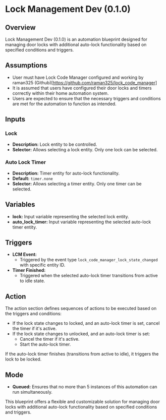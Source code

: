 # Lock Management Dev (0.1.0)

## Overview

Lock Management Dev (0.1.0) is an automation blueprint designed for managing door locks with additional auto-lock functionality based on specified conditions and triggers.

## Assumptions

- User must have Lock Code Manager configured and working by raman325 (Github)[https://github.com/raman325/lock_code_manager]
- It is assumed that users have configured their door locks and timers correctly within their home automation system.
- Users are expected to ensure that the necessary triggers and conditions are met for the automation to function as intended.

## Inputs

### Lock

- **Description:** Lock entity to be controlled.
- **Selector:** Allows selecting a lock entity. Only one lock can be selected.

### Auto Lock Timer

- **Description:** Timer entity for auto-lock functionality.
- **Default:** `timer.none`
- **Selector:** Allows selecting a timer entity. Only one timer can be selected.

## Variables

- **lock:** Input variable representing the selected lock entity.
- **auto_lock_timer:** Input variable representing the selected auto-lock timer entity.

## Triggers

- **LCM Event:**
  - Triggered by the event type `lock_code_manager_lock_state_changed` with specific entity ID.
- **Timer Finished:**
  - Triggered when the selected auto-lock timer transitions from active to idle state.

## Action

The action section defines sequences of actions to be executed based on the triggers and conditions:

- If the lock state changes to locked, and an auto-lock timer is set, cancel the timer if it's active.
- If the lock state changes to unlocked, and an auto-lock timer is set:
  - Cancel the timer if it's active.
  - Start the auto-lock timer.

If the auto-lock timer finishes (transitions from active to idle), it triggers the lock to be locked.

## Mode

- **Queued:** Ensures that no more than 5 instances of this automation can run simultaneously.

This blueprint offers a flexible and customizable solution for managing door locks with additional auto-lock functionality based on specified conditions and triggers.

